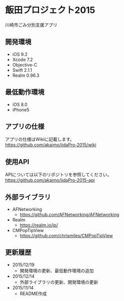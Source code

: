 # 飯田プロジェクト2015
川崎市ごみ分別支援アプリ

## 開発環境
- iOS 9.2
- Xcode 7.2
- Objective-C
- Swift 2.1.1
- Realm 0.96.3

## 最低動作環境
- iOS 8.0
- iPhone5

## アプリの仕様
アプリの仕様はWikiに記載します。  
https://github.com/akaimo/iidaPro-2015/wiki

## 使用API
APIについては以下のリポジトリを参照してください。  
https://github.com/akaimo/iidaPro-2015-api

## 外部ライブラリ
- AFNetworking
  - https://github.com/AFNetworking/AFNetworking
- Realm
  - https://realm.io/jp/  
- CMPopTipView
  - https://github.com/chrismiles/CMPopTipView
  
## 更新履歴
- 2015/12/19
  - 開発環境の更新、最低動作環境の追加
- 2015/12/14
  - 外部ライブラリの更新、開発環境の更新
- 2015/11/14
  - README作成
